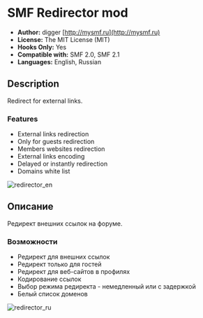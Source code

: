 # SMF Redirector mod
* **Author:** digger [http://mysmf.ru](http://mysmf.ru)
* **License:** The MIT License (MIT)
* **Hooks Only:** Yes
* **Compatible with:** SMF 2.0, SMF 2.1
* **Languages:** English, Russian

## Description
Redirect for external links.

### Features

* External links redirection
* Only for guests redirection
* Members websites redirection
* External links encoding
* Delayed or instantly redirection
* Domains white list
    
![redirector_en](https://cloud.githubusercontent.com/assets/1187218/24588092/c656782e-17d2-11e7-801e-644d26b6ae38.png)
   

## Описание
Редирект внешних ссылок на форуме.

### Возможности

* Редирект для внешних ссылок
* Редирект только для гостей
* Редирект для веб-сайтов в профилях
* Кодирование ссылок
* Выбор режима редиректа - немедленный или с задержкой
* Белый список доменов

![redirector_ru](https://cloud.githubusercontent.com/assets/1187218/24588093/c65707ee-17d2-11e7-9d34-3e43fa40be69.png)
